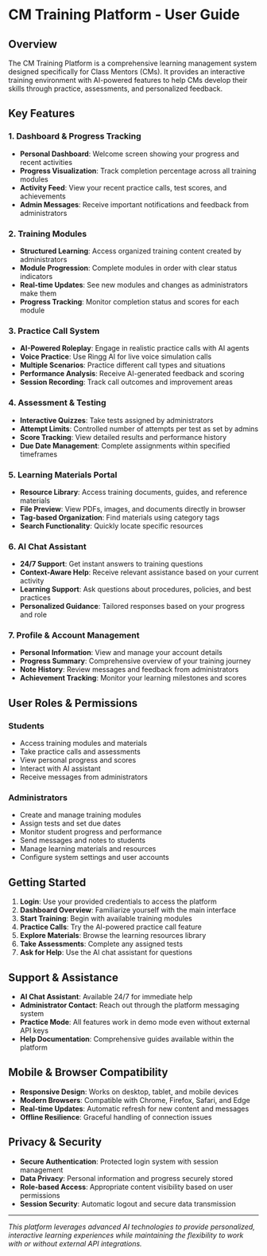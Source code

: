 # CM Training Platform - User Guide

## Overview

The CM Training Platform is a comprehensive learning management system designed specifically for Class Mentors (CMs). It provides an interactive training environment with AI-powered features to help CMs develop their skills through practice, assessments, and personalized feedback.

## Key Features

### 1. Dashboard & Progress Tracking
- **Personal Dashboard**: Welcome screen showing your progress and recent activities
- **Progress Visualization**: Track completion percentage across all training modules
- **Activity Feed**: View your recent practice calls, test scores, and achievements
- **Admin Messages**: Receive important notifications and feedback from administrators

### 2. Training Modules
- **Structured Learning**: Access organized training content created by administrators
- **Module Progression**: Complete modules in order with clear status indicators
- **Real-time Updates**: See new modules and changes as administrators make them
- **Progress Tracking**: Monitor completion status and scores for each module

### 3. Practice Call System
- **AI-Powered Roleplay**: Engage in realistic practice calls with AI agents
- **Voice Practice**: Use Ringg AI for live voice simulation calls
- **Multiple Scenarios**: Practice different call types and situations
- **Performance Analysis**: Receive AI-generated feedback and scoring
- **Session Recording**: Track call outcomes and improvement areas

### 4. Assessment & Testing
- **Interactive Quizzes**: Take tests assigned by administrators
- **Attempt Limits**: Controlled number of attempts per test as set by admins
- **Score Tracking**: View detailed results and performance history
- **Due Date Management**: Complete assignments within specified timeframes

### 5. Learning Materials Portal
- **Resource Library**: Access training documents, guides, and reference materials
- **File Preview**: View PDFs, images, and documents directly in browser
- **Tag-based Organization**: Find materials using category tags
- **Search Functionality**: Quickly locate specific resources

### 6. AI Chat Assistant
- **24/7 Support**: Get instant answers to training questions
- **Context-Aware Help**: Receive relevant assistance based on your current activity
- **Learning Support**: Ask questions about procedures, policies, and best practices
- **Personalized Guidance**: Tailored responses based on your progress and role

### 7. Profile & Account Management
- **Personal Information**: View and manage your account details
- **Progress Summary**: Comprehensive overview of your training journey
- **Note History**: Review messages and feedback from administrators
- **Achievement Tracking**: Monitor your learning milestones and scores

## User Roles & Permissions

### Students
- Access training modules and materials
- Take practice calls and assessments
- View personal progress and scores
- Interact with AI assistant
- Receive messages from administrators

### Administrators
- Create and manage training modules
- Assign tests and set due dates
- Monitor student progress and performance
- Send messages and notes to students
- Manage learning materials and resources
- Configure system settings and user accounts

## Getting Started

1. **Login**: Use your provided credentials to access the platform
2. **Dashboard Overview**: Familiarize yourself with the main interface
3. **Start Training**: Begin with available training modules
4. **Practice Calls**: Try the AI-powered practice call feature
5. **Explore Materials**: Browse the learning resources library
6. **Take Assessments**: Complete any assigned tests
7. **Ask for Help**: Use the AI chat assistant for questions

## Support & Assistance

- **AI Chat Assistant**: Available 24/7 for immediate help
- **Administrator Contact**: Reach out through the platform messaging system
- **Practice Mode**: All features work in demo mode even without external API keys
- **Help Documentation**: Comprehensive guides available within the platform

## Mobile & Browser Compatibility

- **Responsive Design**: Works on desktop, tablet, and mobile devices
- **Modern Browsers**: Compatible with Chrome, Firefox, Safari, and Edge
- **Real-time Updates**: Automatic refresh for new content and messages
- **Offline Resilience**: Graceful handling of connection issues

## Privacy & Security

- **Secure Authentication**: Protected login system with session management
- **Data Privacy**: Personal information and progress securely stored
- **Role-based Access**: Appropriate content visibility based on user permissions
- **Session Security**: Automatic logout and secure data transmission

---

*This platform leverages advanced AI technologies to provide personalized, interactive learning experiences while maintaining the flexibility to work with or without external API integrations.*